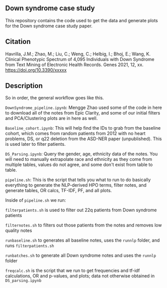 ## Down syndrome case study

This repository contains the code used to get the data and generate plots for the Down syndrome case study paper.

## Citation

Havrilla, J.M.; Zhao, M.; Liu, C.; Weng, C.; Helbig, I.; Bhoj, E.; Wang, K. Clinical Phenotypic Spectrum of 4,095 Individuals with Down Syndrome from Text Mining of Electronic Health Records. Genes 2021, 12, xx. https://doi.org/10.3390/xxxxx

## Description

So in order, the general workflow goes like this.

`DownSyndrome_pipeline.ipynb`: Mengge Zhao used some of the code in here to download all of the notes from Epic Clarity, and some of our initial filters and PCA/Clustering plots are in here as well.

`Baseline_cohort.ipynb`: This will help find the IDs to grab from the baseline cohort, which comes from random patients from 2012 with no heart problems, DS, or q22 deletion from the ASD-NER paper (unpublished).  This is used later to filter patients.

`DS_Parsing.ipynb`: Query the gender, age, ethnicity data of the notes.  You will need to manually extrapolate race and ethnicity as they come from multiple tables, values do not agree, and some don't exist from table to table.

`pipeline.sh`: This is the script that tells you what to run to do basically everything to generate the NLP-derived HPO terms, filter notes, and generate tables, OR calcs, TF-IDF, PF, and all plots.

Inside of `pipeline.sh` we run:

`filterpatients.sh` is used to filter out 22q patients from Down syndrome patients

`filternotes.sh` to filters out those patients from the notes and removes low quality notes

`runbaseline.sh` to generates all baseline notes, uses the `runnlp` folder, and runs `filterpatients.sh`

`runbatches.sh` to generate all Down syndrome notes and uses the `runnlp` folder

`freqcalc.sh` is the script that we run to get frequencies and tf-idf calculations, OR and p-values, and plots; data not otherwise obtained in `DS_parsing.ipynb`
